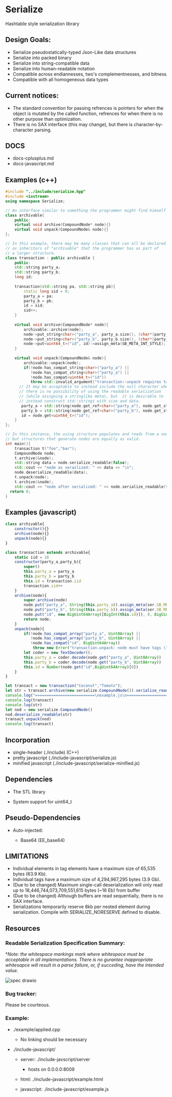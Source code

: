 # Serialize

Hashtable style serialization library

## Design Goals:

- Serialize pseudostatically-typed Json-Like data structures
- Serialize into packed binary
- Serialize into string-compatible data
- Serialize into human-readable notation
- Compatible across endiannesses, two's complementnesses, and bitness
- Compatible with all homogeneous data types

## Current notices:

- The standard convention for passing refrences is pointers for when the object is mutated by the called function, refrences for when there is no other purpose than optimization.
- There is no SAX interface (this may change), but there is character-by-character parsing.

## DOCS

- docs-cplusplus.md
- docs-javascript.md

## Examples (c++)


```c++
#include "../include/serialize.hpp"
#include <iostream>
using namespace Serialize;

// An interface similar to something the programmer might find himself writing
class archivable{
    public:
    virtual void archive(CompoundNode* node){}
    virtual void unpack(CompoundNode& node){}
};

// In this example, there may be many classes that can all be declared 
// as inheritors of "archivable" that the programmer has as part of
// a larger structure. 
class transaction : public archivable {
    public:
    std::string party_a;
    std::string party_b;
    long id;
    
    transaction(std::string pa, std::string pb){
        static long sid = 0;
        party_a = pa;
        party_b = pb;
        id = sid;
        sid++;
    }
    
    virtual void archive(CompoundNode* node){
        archivable::archive(node);
        node->put_string<char>("party_a", party_a.size(), (char*)party_a.c_str())->assign_meta(SB_META_STRING);
        node->put_string<char>("party_b", party_b.size(), (char*)party_b.c_str())->assign_meta(SB_META_STRING);
        node->put<uint64_t>("id", id)->assign_meta(SB_META_INT_STYLE);
    }
    
    virtual void unpack(CompoundNode& node){
        archivable::unpack(node);
        if(!node.has_compat_string<char>("party_a") ||
           !node.has_compat_string<char>("party_a") ||
           !node.has_compat<uint64_t>("id"))
           throw std::invalid_argument("transaction::unpack requires tags \"party_a\", \"party_b\", and \"id\".");
      // It may be acceptable to instead include the null character when
      // there is no possibility of using the readable serialization 
      // (while assigning a stringlike meta), but  it is desirable to 
      // instead construct std::strings with size and data.
       party_a = std::string(node.get_ref<char>("party_a"), node.get_string_length("party_a"));
       party_b = std::string(node.get_ref<char>("party_b"), node.get_string_length("party_b"));
       id = node.get<uint64_t>("id");
    }
};

// In this instance, the using structure populates and reads from a node,
// but structures that generate nodes are equally as valid.
int main(){
    transaction t("foo","bar");
    CompoundNode node;
    t.archive(&node);
    std::string data = node.serialize_readable(false);
    std::cout << "node as serailized: " << data << "\n";
    node.deserialize_readable(data);
    t.unpack(node);
    t.archive(&node);
    std::cout << "node after serialized: " << node.serialize_readable(false) << "\n";
  return 0;
}

```

## Examples (javascript)

```javascript
class archivable{
    constructor(){}
    archive(node){}
    unpack(node){}
}

class transaction extends archivable{
    static iid = 16
    constructor(party_a,party_b){
        super()
        this.party_a = party_a
        this.party_b = party_b
        this.id = transaction.iid
        transaction.iid++
    }
    archive(node){
        super.archive(node)
        node.put("party_a", String(this.party_a)).assign_meta(ser.SB_META_STRING)
        node.put("party_b", String(this.party_b)).assign_meta(ser.SB_META_STRING)
        node.put("id", new BigUint64Array([BigInt(this.id)]), 8, BigUint64Array).assign_meta(ser.SB_META_INT_STYLE)
        return node;
    }
    unpack(node){
        if(!node.has_compat_array("party_a", Uint8Array) ||
           !node.has_compat_array("party_b", Uint8Array) ||
           !node.has_compat("id", BigUint64Array))
            throw new Error("transaction.unpack: node must have tags \"party_a\", \"party_b\", and \"id\"")
        let coder = new TextDecoder();
        this.party_a = coder.decode(node.get("party_a", Uint8Array))
        this.party_b = coder.decode(node.get("party_b", Uint8Array))
        this.id = Number(node.get("id",BigUint64Array)[0])
    }
}

let transact = new transaction("Coconut","Tomato");
let str = transact.archive(new serialize.CompoundNode()).serialize_readable()
console.log("==========================\nexample.js\n==========================")
console.log(transact)
console.log(str)
let nod = new serialize.CompoundNode()
nod.deserialize_readable(str)
transact.unpack(nod)
console.log(transact)
```

## Incorporation

- single-header (./include) (C++)
- pretty javascript (./include-javascript/serialize.js)
- minified javascript (./include-javascript/serialize-minified.js)

## Dependencies

- The STL library

- System support for uint64_t

## Pseudo-Dependencies

- Auto-injected:

	- Base64 (EE_base64)

## LIMITATIONS

- Individual elements in tag elements have a maximum size of 65,535 bytes (63.9 Kb).
- Individual tags have a maximum size of 4,294,967,295 bytes (3.9 Gb).
- (Due to be changed) Maximum single-call deserialization will only read up to 18,446,744,073,709,551,615 bytes (~16 Eb) from buffer
- (Due to be changed) Although buffers are read sequentially, there is no SAX interface.
- Serializations temporarily reserve 8kb per nested element during serialization. Compile with SERIALIZE_NORESERVE defined to disable.

## Resources

### Readable Serialization Specification Summary:

**Note: the whitespace markings mark where whitespace must be acceptable in all implementations. There is no gurantee inappropriate whitesapce will result in a parse failure, or, if succeding, have the intended value.*

![spec drawio](https://github.com/user-attachments/assets/18a0d042-dc48-4f45-ab64-4ff6e9594760)

### Bug tracker:

Please be courteous.

### Example:

- ./example/applied.cpp

    - No linking should be necessary

- ./include-javascript/

    - server: ./include-javscript/server
    
        - hosts on 0.0.0.0:8009
    
    - html: ./include-javascript/example.html
    
    - javascript: ./include-javascript/example.js
